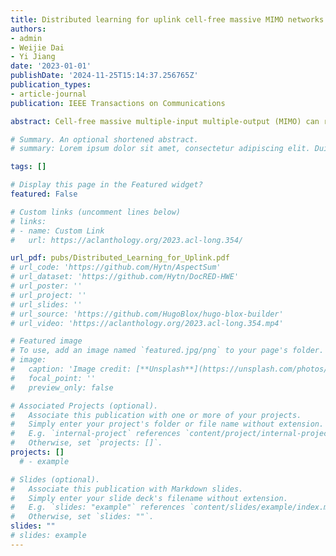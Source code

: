```yaml
---
title: Distributed learning for uplink cell-free massive MIMO networks
authors:
- admin
- Weijie Dai
- Yi Jiang
date: '2023-01-01'
publishDate: '2024-11-25T15:14:37.256765Z'
publication_types:
- article-journal
publication: IEEE Transactions on Communications

abstract: Cell-free massive multiple-input multiple-output (MIMO) can resolve the inter-cell interference issue in cellular networks through cooperative beamforming of the distributed access points (APs). This paper focuses on an uplink cell-free massive MIMO network and investigates novel methods to train the central processing unit (CPU), the APs, and the users in the network. To reduce the communication burden posed on the fronthaul, each AP applies receive beamforming to compress the vector signals into scalar ones before passing them to the CPU for centralized processing. By drawing analogies between an uplink cell-free network and a quasi-neural network and borrowing the idea of backpropagation algorithm, we propose a novel scheme named the distributed learning for uplink cell-free massive MIMO beamforming (DLCB), which can achieve the multi-AP cooperation without explicit estimation of their channel state information (CSI). The DLCB has low computational complexity and is applicable to various objective functions, such as the minimum mean squared error criterion and the maximum sum rate criterion. Extensive simulations verify that the proposed scheme achieves superior performance over the state-of-the-art methods.

# Summary. An optional shortened abstract.
# summary: Lorem ipsum dolor sit amet, consectetur adipiscing elit. Duis posuere tellus ac convallis placerat. Proin tincidunt magna sed ex sollicitudin condimentum.

tags: []

# Display this page in the Featured widget?
featured: False

# Custom links (uncomment lines below)
# links:
# - name: Custom Link
#   url: https://aclanthology.org/2023.acl-long.354/

url_pdf: pubs/Distributed_Learning_for_Uplink.pdf
# url_code: 'https://github.com/Hytn/AspectSum'
# url_dataset: 'https://github.com/Hytn/DocRED-HWE'
# url_poster: ''
# url_project: ''
# url_slides: ''
# url_source: 'https://github.com/HugoBlox/hugo-blox-builder'
# url_video: 'https://aclanthology.org/2023.acl-long.354.mp4'

# Featured image
# To use, add an image named `featured.jpg/png` to your page's folder.
# image:
#   caption: 'Image credit: [**Unsplash**](https://unsplash.com/photos/pLCdAaMFLTE)'
#   focal_point: ''
#   preview_only: false

# Associated Projects (optional).
#   Associate this publication with one or more of your projects.
#   Simply enter your project's folder or file name without extension.
#   E.g. `internal-project` references `content/project/internal-project/index.md`.
#   Otherwise, set `projects: []`.
projects: []
  # - example

# Slides (optional).
#   Associate this publication with Markdown slides.
#   Simply enter your slide deck's filename without extension.
#   E.g. `slides: "example"` references `content/slides/example/index.md`.
#   Otherwise, set `slides: ""`.
slides: ""
# slides: example
---
```


